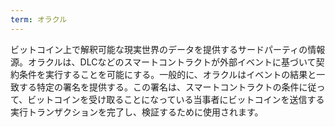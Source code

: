 ```yaml
---
term: オラクル
---
```

ビットコイン上で解釈可能な現実世界のデータを提供するサードパーティの情報源。オラクルは、DLCなどのスマートコントラクトが外部イベントに基づいて契約条件を実行することを可能にする。一般的に、オラクルはイベントの結果と一致する特定の署名を提供する。この署名は、スマートコントラクトの条件に従って、ビットコインを受け取ることになっている当事者にビットコインを送信する実行トランザクションを完了し、検証するために使用されます。